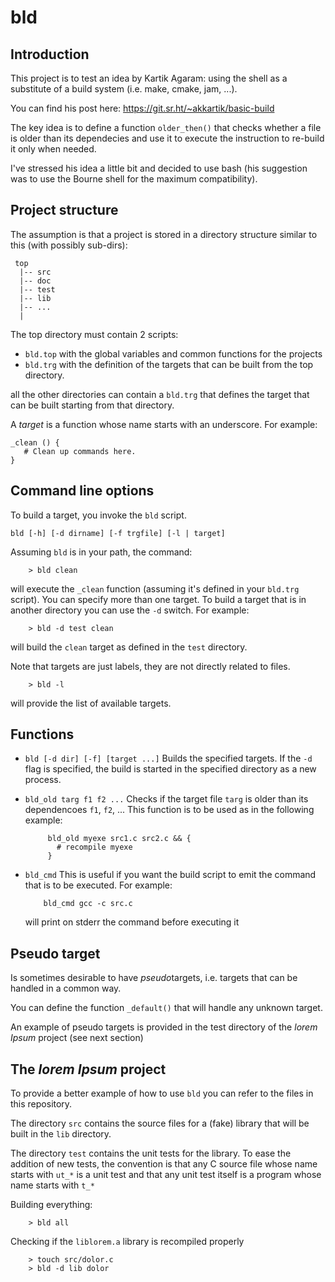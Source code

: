 # bld

## Introduction
This project is to test an idea by Kartik Agaram: using the shell as a substitute of a build system (i.e. make, cmake, jam, ...).

You can find his post here: https://git.sr.ht/~akkartik/basic-build

The key idea is to define a function `older_then()` that checks whether a file is older than its dependecies and use it to execute the instruction to re-build it only when needed.

I've stressed his idea a little bit and decided to use bash (his suggestion was to use the Bourne shell for the maximum compatibility).

## Project structure
The assumption is that a project is stored in a directory structure similar to this (with possibly sub-dirs):

     top
      |-- src
      |-- doc
      |-- test
      |-- lib
      |-- ...
      |
      
The top directory must contain 2 scripts:

  - `bld.top` with the global variables and common functions for the projects
  - `bld.trg` with the definition of the targets that can be built from the top directory.
  
all the other directories can contain a `bld.trg` that defines the target that can be built starting from that directory.

A *target* is a function whose name starts with an underscore. For example:

    _clean () {
       # Clean up commands here.
    }
    
## Command line options
To build a target, you invoke the `bld` script.

    bld [-h] [-d dirname] [-f trgfile] [-l | target]

 Assuming `bld` is in your path, the command:

```
    > bld clean
```

will execute the `_clean` function (assuming it's defined in your `bld.trg` script). You can specify more than one target.
To build a target that is in another directory you can use the `-d` switch. For example:

```
    > bld -d test clean
```

will build the `clean` target as defined in the `test` directory.

Note that targets are just labels, they are not directly related to files.

```
    > bld -l
```
will provide the list of available targets.

## Functions

 - `bld [-d dir] [-f] [target ...]`
   Builds the specified targets.
   If the `-d` flag is specified, the build is started in the specified directory
   as a new process.
       
 - `bld_old targ f1 f2 ...`
    Checks if the target file `targ` is older than its dependencoes `f1`, `f2`, ...
    This function is to be used as in the following example:
       
            bld_old myexe src1.c src2.c && {
              # recompile myexe
            }
    
 - `bld_cmd`
   This is useful if you want the build script to emit the command that is to be executed.
   For example:
      
           bld_cmd gcc -c src.c
           
   will print on stderr the command before executing it
    
## Pseudo target
Is sometimes desirable to have *pseudo*targets, i.e. targets that can be handled in a common way.

You can define the function `_default()` that will handle any unknown target.

An example of pseudo targets is provided in the test directory of the *lorem Ipsum* project (see next section)


## The *lorem Ipsum* project

To provide a better example of how to use `bld` you can refer to the files in this repository.

The directory `src` contains the source files for a (fake) library that will be built in the `lib` directory.

The directory `test` contains the unit tests for the library. To ease the addition of new tests, the convention is that any C source file whose name starts with `ut_*` is a unit test and that any unit test itself is a program whose name starts with `t_*`

Building everything:

        > bld all
        
Checking if the `liblorem.a` library is recompiled properly

        > touch src/dolor.c
        > bld -d lib dolor
        
 
